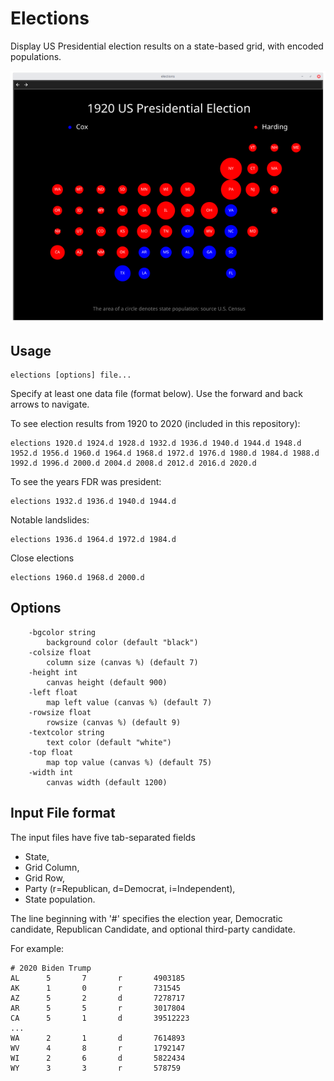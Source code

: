 # Elections

Display US Presidential election results on a state-based grid, with encoded populations.

![elections](elections.png)

## Usage
	
	elections [options] file...

Specify at least one data file (format below).  Use the forward and back arrows to navigate.

To see election results from 1920 to 2020 (included in this repository):

	elections 1920.d 1924.d 1928.d 1932.d 1936.d 1940.d 1944.d 1948.d 1952.d 1956.d 1960.d 1964.d 1968.d 1972.d 1976.d 1980.d 1984.d 1988.d 1992.d 1996.d 2000.d 2004.d 2008.d 2012.d 2016.d 2020.d

To see the years FDR was president:

	elections 1932.d 1936.d 1940.d 1944.d

Notable landslides:

	elections 1936.d 1964.d 1972.d 1984.d

Close elections

	elections 1960.d 1968.d 2000.d

## Options
```
	-bgcolor string 
		background color (default "black")
	-colsize float
		column size (canvas %) (default 7)
	-height int
		canvas height (default 900)
	-left float
		map left value (canvas %) (default 7)
	-rowsize float
		rowsize (canvas %) (default 9)
	-textcolor string
		text color (default "white")
	-top float
		map top value (canvas %) (default 75)
	-width int
		canvas width (default 1200)
```

## Input File format

The input files have five tab-separated fields

* State, 
* Grid Column, 
* Grid Row, 
* Party (r=Republican, d=Democrat, i=Independent), 
* State population.

The line beginning with '#' specifies the election year, Democratic candidate, Republican Candidate, and optional third-party candidate.

For example:

	# 2020 Biden Trump
	AL      5       7       r       4903185
	AK      1       0       r       731545
	AZ      5       2       d       7278717
	AR      5       5       r       3017804
	CA      5       1       d       39512223
	...
	WA      2       1       d       7614893
	WV      4       8       r       1792147
	WI      2       6       d       5822434
	WY      3       3       r       578759

	